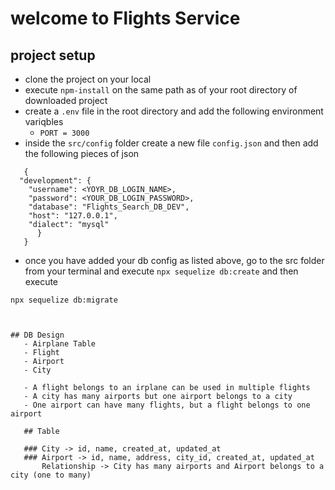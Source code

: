 # welcome to Flights Service

## project setup
- clone the project on your local
- execute `npm-install` on the same path as of your root directory of downloaded project
- create a `.env` file in the root directory and add the following environment variqbles
    - `PORT = 3000`
- inside the `src/config` folder create a new file `config.json` and then add the following pieces of json

```
   {
  "development": {
    "username": <YOYR_DB_LOGIN_NAME>,
    "password": <YOUR_DB_LOGIN_PASSWORD>,
    "database": "Flights_Search_DB_DEV",
    "host": "127.0.0.1",
    "dialect": "mysql"
      }
   }

```
- once you have added your db config as listed above, go to the src folder from your terminal and execute `npx sequelize db:create`
and then execute

`npx sequelize db:migrate`
```


## DB Design
   - Airplane Table
   - Flight
   - Airport
   - City

   - A flight belongs to an irplane can be used in multiple flights
   - A city has many airports but one airport belongs to a city
   - One airport can have many flights, but a flight belongs to one airport

   ## Table

   ### City -> id, name, created_at, updated_at
   ### Airport -> id, name, address, city_id, created_at, updated_at
       Relationship -> City has many airports and Airport belongs to a city (one to many)
